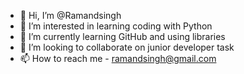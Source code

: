- 👋 Hi, I’m @Ramandsingh
- 👀 I’m interested in learning coding with Python
- 🌱 I’m currently learning GitHub and using libraries
- 💞️ I’m looking to collaborate on junior developer task
- 📫 How to reach me - ramandsingh@gmail.com

<!---
Ramandsingh/Ramandsingh is a ✨ special ✨ repository because its `README.md` (this file) appears on your GitHub profile.
You can click the Preview link to take a look at your changes.
--->
